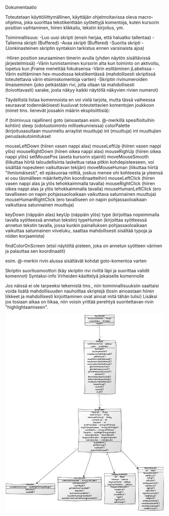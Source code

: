 Dokumentaatio

Toteutetaan käyttöliittymällinen, käyttäjän ohjelmoitavissa oleva macro-ohjelma, joka suorittaa tekstikenttään syötettyjä
komentoja, kuten kursorin position vaihtaminen, hiiren klikkailu, tekstin kirjoitus, ym.

Toiminnallisuus:
-Luo uusi skripti (ensin herjaa, että haluatko tallentaa)
-Tallenna skripti (Buffered)
-Avaa skripti (Buffered)
-Suorita skripti
-(Jonkinasteinen skriptin syntaksin tarkistus ennen varsinaista ajoa)

-Hiiren position seuraaminen timerin avulla (yhden näytön sisältävissä järjestelmissä)
-Värin tunnistaminen kursorin alta kun toiminto on aktivoitu, lopetus kun jFrame menettää fokuksensa
-Värin esittäminen jLabelissa
-Värin esittäminen hex-muodossa tekstikentässä (mahdollisesti skriptissä toteutettavia värin etsimiskomentoja varten)
-Skriptin rivinumeroiden ilmaiseminen (joko pelkästään rivi, jolla ollaan tai mahdollisesti (toivottavasti) sarake, josta näkyy kaikki näytöllä näkyvien rivien numerot)

Täydellistä listaa komennoista en voi vielä tarjota, mutta tässä vaiheessa seuraavat todennäköisesti kuuluvat
toteutettavien komentojen joukkoon (nimet tms. lienevät jossakin määrin eksplisiittisiä):

if (toimivuus rajallinen)
goto (ainoastaan esim. @-merkillä spesifioituihin kohtiin)
sleep (odotustoiminto millisekunneissa)
colorPalette (kirjoitusasultaan muunneltu arraylist muuttuja)
int (muuttuja)
int muuttujien peruslaskutoimitukset

mouseLeftDown (hiiren vasen nappi alas)
mouseLeftUp (hiiren vasen nappi ylös)
mouseRightDown (hiiren oikea nappi alas)
mouseRighUp (hiiren oikea nappi ylös)
setMousePos (aseta kursorin sijainti)
moveMouseSmooth (liikuttaa hiirtä taloudellisinta laskettua rataa pitkin kohdepisteeseen, voi sisältää nopeuteen vaikuttavan tekijän)
moveMouseHuman (liikuttaa hiirtä "ihmismäisesti", eli epäsuoraa reittiä, joskus menee ohi kohteesta ja yleensä ei osu täsmälleen määritettyihin koordinaatteihin)
mouseLeftClick (hiiren vasen nappi alas ja ylös tehokkaimmalla tavalla)
mouseRightClick (hiiren oikea nappi alas ja ylös tehokkaimmalla tavalla)
mouseHumanLeftClick (ero tavalliseen on napin pohjassaoloaikaan vaikuttava satunnainen muuttuja)
mouseHumanRightClick (ero tavalliseen on napin pohjassaoloaikaan vaikuttava satunnainen muuttuja)

keyDown (näppäin alas)
keyUp (näppäin ylös)
type (kirjoittaa nopeimmalla tavalla syötteessä annetun tekstin)
typeHuman (kirjoittaa syötteessä annetun tekstin tavalla, jossa kunkin painalluksen pohjassaoloaikaan vaikuttaa satunnainen viiveluku, saattaa mahdollisesti sisältää typoja ja niiden korjaamista)

findColorOnScreen (etsii näytöltä pisteen, joka on annetun syötteen värinen ja palauttaa sen koordinaatit)

esim. @-merkin rivin alussa sisältävät kohdat goto-komentoa varten

Skriptin suoritusmoottori (käy skriptin rivi riviltä läpi ja suorittaa validit komennot)
Syntaksi-info
Virheiden käsittelyä jokaiselle komennolle

Jos näissä ei ole tarpeeksi tekemistä tms., niin toiminnallisuuksiin saattaisi voida lisätä mahdollisuuden
nauhoittaa skriptejä (tosin ainoastaan hiiren liikkeet ja mahdollisesti kirjoittaminen ovat ainoat mitä tähän tulisi)
Lisäksi jos tosiaan aikaa on liikaa, niin voisin yrittää perehtyä suoritettavan rivin "highlightaamiseen".

![Alt text](luokkakaavio.png "Luokkakaavio")
